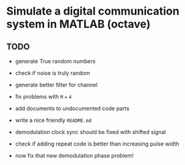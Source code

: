 # Simulate a digital communication system in MATLAB (octave)


## TODO

* generate True random numbers

* check if noise is truly random

* generate better filter for channel

* fix problems with `M` `=` `4`

* add documents to undocumented code parts

* write a nice friendly `README.md`

* demodulation clock sync should be fixed with shifted signal

* check if adding repeat code is better than increasing pulse width

* now fix that new demodulation phase problem!